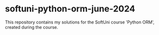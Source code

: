 # softuni-python-orm-june-2024
This repository contains my solutions for the SoftUni course 'Python ORM', created during the course.
